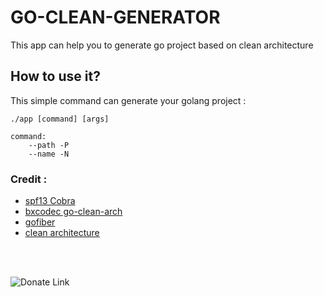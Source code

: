 # GO-CLEAN-GENERATOR
This app can help you to generate go project based on clean architecture

## How to use it? 
This simple command can generate your golang project : 
```
./app [command] [args]

command:
    --path -P
    --name -N
```

### Credit : 
- [spf13 Cobra](https://github.com/spf13/cobra?tab=readme-ov-file)
- [bxcodec go-clean-arch](https://github.com/bxcodec/go-clean-arch)
- [gofiber](https://gofiber.io/)
- [clean architecture](https://blog.cleancoder.com/uncle-bob/2012/08/13/the-clean-architecture.html)

<br>
<br>

![Donate Link](https://www.paypalobjects.com/en_US/i/btn/btn_donateCC_LG.gif)